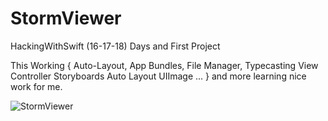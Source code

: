 # StormViewer
HackingWithSwift (16-17-18) Days and First Project

This Working 
{ Auto-Layout, 
  App Bundles, 
  File Manager,
  Typecasting
  View Controller
  Storyboards
  Auto Layout
  UIImage
  ... } and more learning nice work for me.

![StormViewer](https://user-images.githubusercontent.com/103661354/173330704-94482bd3-d7a5-4db2-84cb-e8e08601463b.jpg)
